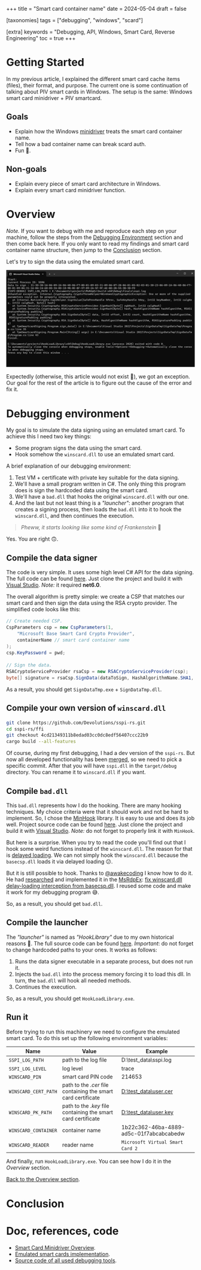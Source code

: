 +++
title = "Smart card container name"
date = 2024-05-04
draft = false

[taxonomies]
tags = ["debugging", "windows", "scard"]

[extra]
keywords = "Debugging, API, Windows, Smart Card, Reverse Engineering"
toc = true
+++

# Getting Started

In my previous article, I explained the different smart card cache items (files), their format, and purpose. The current one is some continuation of talking about PIV smart cards in Windows. The setup is the same: Windows smart card minidriver + PIV smartcard.

## Goals

* Explain how the Windows [minidriver](https://learn.microsoft.com/en-us/windows-hardware/drivers/smartcard/smart-card-minidriver-overview) treats the smart card container name.
* Tell how a bad container name can break scard auth.
* Fun :partying_face:.

## Non-goals

* Explain every piece of smart card architecture in Windows.
* Explain every smart card minidriver function.

# Overview

*Note.* If you want to debug with me and reproduce each step on your machine, follow the steps from the [Debugging Environment](#debugging-environment) section and then come back here. If you only want to read my findings and smart card container name structure, then jump to the [Conclusion](#conclusion) section.

Let's try to sign the data using the emulated smart card.

![](./failed-signing.png)

Expectedly (otherwise, this article would not exist :slightly_smiling_face:), we got an exception. Our goal for the rest of the article is to figure out the cause of the error and fix it.

# Debugging environment

My goal is to simulate the data signing using an emulated smart card. To achieve this I need two key things:

* Some program signs the data using the smart card.
* Hook somehow the `winscard.dll` to use an emulated smart card.

A brief explanation of our debugging environment:

1. Test VM + certificate with private key suitable for the data signing.
2. We'll have a small program written in C#. The only thing this program does is sign the hardcoded data using the smart card.
3. We'll have a `bad.dll` that hooks the original `winscard.dll` with our one.
4. And the last but not least thing is a *"launcher"*: another program that creates a signing process, then loads the `bad.dll` into it to hook the `winscard.dll`, and then continues the execution.

> *Pheww, it starts looking like some kind of Frankenstein* :zany_face:

Yes. You are right :upside_down_face:.

## Compile the data signer

The code is very simple. It uses some high level C# API for the data signing. The full code can be found [here](https://github.com/TheBestTvarynka/trash-code/tree/scard-container-name/scard-container-name/SignDataTmp). Just clone the project and build it with [Visual Studio](https://visualstudio.microsoft.com/vs/community/). *Note:* it required **net6.0**.

The overall algorithm is pretty simple: we create a CSP that matches our smart card and then sign the data using the RSA crypto provider. The simplified code looks like this:

```c#
// Create needed CSP.
CspParameters csp = new CspParameters(1,
    "Microsoft Base Smart Card Crypto Provider",
    containerName // smart card container name
);
csp.KeyPassword = pwd;

// Sign the data.
RSACryptoServiceProvider rsaCsp = new RSACryptoServiceProvider(csp);
byte[] signature = rsaCsp.SignData(dataToSign, HashAlgorithmName.SHA1, RSASignaturePadding.Pkcs1);
```

As a result, you should get `SignDataTmp.exe` + `SignDataTmp.dll`.

## Compile your own version of `winscard.dll`

```bash
git clone https://github.com/Devolutions/sspi-rs.git
cd sspi-rs/ffi
git checkout 4cd21349311b8edad03cc0dc8edf56407ccc22b9
cargo build --all-features
```

Of course, during my first debugging, I had a dev version of the `sspi-rs`. But now all developed functionality has been [merged](https://github.com/Devolutions/sspi-rs/pull/210), so we need to pick a specific commit. After that you will have `sspi.dll` in the `target/debug` directory. You can rename it to `winscard.dll` if you want.

## Compile `bad.dll`

This `bad.dll` represents how I do the hooking. There are many hooking techniques. My choice criteria were that it should work and not be hard to implement. So, I chose the [MinHook](https://github.com/TsudaKageyu/minhook) library. It is easy to use and does its job well. Project source code can be found [here](https://github.com/TheBestTvarynka/trash-code/tree/scard-container-name/scard-container-name/bad). Just clone the project and build it with [Visual Studio](https://visualstudio.microsoft.com/vs/community/). *Note:* do not forget to properly link it with `MinHook`.

But here is a surprise. When you try to read the code you'll find out that I hook some weird functions instead of the `winscard.dll`. The reason for that is [delayed loading](https://learn.microsoft.com/en-us/cpp/build/reference/understanding-the-helper-function). We can not simply hook the `winscard.dll` because the `basecsp.dll` loads it via delayed loading :confused:.

But it is still possible to hook. Thanks to [@awakecoding](https://x.com/awakecoding) I know how to do it. He had [researched](https://x.com/awakecoding/status/1725249330435518736) and implemented it in the [MsRdpEx](https://github.com/Devolutions/MsRdpEx): [fix winscard.dll delay-loading interception from basecsp.dll](https://github.com/Devolutions/MsRdpEx/pull/84). I reused some code and make it work for my debugging program :sweat_smile:.

So, as a result, you should get `bad.dll`.

## Compile the launcher

The *"launcher"* is named as *"HookLibrary"* due to my own historical reasons :zany_face:. The full source code can be found [here](https://github.com/TheBestTvarynka/trash-code/tree/scard-container-name/scard-container-name/HookLoadLibrary). *Important*: do not forget to change hardcoded paths to your ones. It works as follows:

1. Runs the data signer executable in a separate process, but does not run it.
2. Injects the `bad.dll` into the process memory forcing it to load this dll. In turn, the `bad.dll` will hook all needed methods.
3. Continues the execution.

So, as a result, you should get `HookLoadLibrary.exe`.

## Run it

Before trying to run this machinery we need to configure the emulated smart card. To do this set up the following environment variables:

| Name | Value | Example |
|------|-------|---------|
| `SSPI_LOG_PATH` | path to the log file | D:\test_data\sspi.log |
| `SSPI_LOG_LEVEL` | log level | trace |
| `WINSCARD_PIN` | smart card PIN code | 214653 |
| `WINSCARD_CERT_PATH` | path to the *.cer* file containing the smart card certificate | [D:\test_data\user.cer](https://github.com/TheBestTvarynka/trash-code/blob/scard-container-name/scard-container-name/t2%40tbt.com.cer) |
| `WINSCARD_PK_PATH` | path to the *.key* file containing the smart card certificate | [D:\test_data\user.key](https://github.com/TheBestTvarynka/trash-code/blob/scard-container-name/scard-container-name/t2%40tbt.com.key) |
| `WINSCARD_CONTAINER` | container name | 1b22c362-46ba-4889-ad5c-01f7abcabcabedw |
| `WINSCARD_READER` | reader name | `Microsoft Virtual Smart Card 2` |

And finally, run `HookLoadLibrary.exe`. You can see how I do it in the *Overview* section.

[Back to the Overview section](#overview).

# Conclusion

# Doc, references, code

* [Smart Card Minidriver Overview](https://learn.microsoft.com/en-us/windows-hardware/drivers/smartcard/smart-card-minidriver-overview).
* [Emulated smart cards implementation](https://github.com/Devolutions/sspi-rs/pull/210).
* [Source code of all used debugging tools](https://github.com/TheBestTvarynka/trash-code/tree/scard-container-name/scard-container-name).